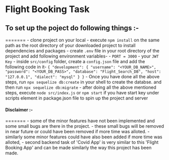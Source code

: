 # Flight Booking Task

## To set up the poject do following things :-
=======
    - clone project on your local
    - execute `npm install` on the same path as the root directory of your downloaded project to install dependencies and       packages
    - create `.env` file in your root directory of the project and add following environment variables-
       - `PORT = 3000`
       - your `JWT Key`
    - inside `src/config` folder, create a `config.json` file and add the following code in it-
    ```
    {
      "development": {
        "username": "<YOUR_DB_NAME>",
        "password": "<YOUR_DB_PASS>",
        "database": "Flight_Search_DB",
        "host": "127.0.0.1",
        "dialect": "mysql"
      }
    }
    ``` 
    - Once you have done all the above steps, run `npx sequelize db:create` in your shell to create the databse. 
      and then run `npx sequelize db:migrate` 
    - after doing all the above mentioned steps, execute `node src/index.js` or `npm start` if you have start key under scripts element in package.json file to spin up the project and server


#### Disclaimer :-
=======
    - some of the minor features have not been implemented and some small bugs are there in the project.
    - these small bugs will be removed in near future or could have been removed if more time was alloted.
    - similarly some minor features could have also been added if more time was alloted,
    - second backend task of 'Covid App' is very similar to this 'Flight Booking App' and can be made similarly the way this    project has been made.
